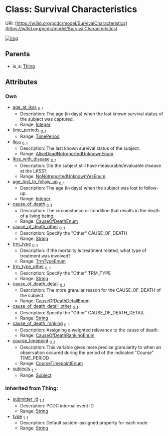 
# Class: Survival Characteristics




URI: [https://w3id.org/pcdc/model/SurvivalCharacteristics](https://w3id.org/pcdc/model/SurvivalCharacteristics)


[![img](https://yuml.me/diagram/nofunky;dir:TB/class/[TimePeriod],[Thing],[Subject]<subjects%201..*-++[SurvivalCharacteristics&#124;age_at_lkss:integer%20%3F;lkss:AliveDeadNotreportedUnknownEnum%20%3F;lkss_with_disease:NoNotreportedUnknownYesEnum%20%3F;age_lost_to_follow_up:integer%20%3F;cause_of_death:CauseOfDeathEnum%20%3F;cause_of_death_other:string%20%3F;trm_type:TrmTypeEnum%20%3F;trm_type_other:string%20%3F;cause_of_death_detail:CauseOfDeathDetailEnum%20%3F;cause_of_death_detail_other:string%20%3F;cause_of_death_ranking:CauseOfDeathRankingEnum%20%3F;course_timepoint:CourseTimepointEnum%20%3F;submitter_id(i):string;type(i):string],[TimePeriod]<time_periods%200..1-++[SurvivalCharacteristics],[Thing]^-[SurvivalCharacteristics],[Subject])](https://yuml.me/diagram/nofunky;dir:TB/class/[TimePeriod],[Thing],[Subject]<subjects%201..*-++[SurvivalCharacteristics&#124;age_at_lkss:integer%20%3F;lkss:AliveDeadNotreportedUnknownEnum%20%3F;lkss_with_disease:NoNotreportedUnknownYesEnum%20%3F;age_lost_to_follow_up:integer%20%3F;cause_of_death:CauseOfDeathEnum%20%3F;cause_of_death_other:string%20%3F;trm_type:TrmTypeEnum%20%3F;trm_type_other:string%20%3F;cause_of_death_detail:CauseOfDeathDetailEnum%20%3F;cause_of_death_detail_other:string%20%3F;cause_of_death_ranking:CauseOfDeathRankingEnum%20%3F;course_timepoint:CourseTimepointEnum%20%3F;submitter_id(i):string;type(i):string],[TimePeriod]<time_periods%200..1-++[SurvivalCharacteristics],[Thing]^-[SurvivalCharacteristics],[Subject])

## Parents

 *  is_a: [Thing](Thing.md)

## Attributes


### Own

 * [age_at_lkss](age_at_lkss.md)  <sub>0..1</sub>
     * Description: The age (in days) when the last known survival status of the subject was captured.
     * Range: [Integer](types/Integer.md)
 * [time_periods](time_periods.md)  <sub>0..1</sub>
     * Range: [TimePeriod](TimePeriod.md)
 * [lkss](lkss.md)  <sub>0..1</sub>
     * Description: The last known survival status of the subject.
     * Range: [AliveDeadNotreportedUnknownEnum](AliveDeadNotreportedUnknownEnum.md)
 * [lkss_with_disease](lkss_with_disease.md)  <sub>0..1</sub>
     * Description: Did the subject still have measurable/evaluable disease at the LKSS?
     * Range: [NoNotreportedUnknownYesEnum](NoNotreportedUnknownYesEnum.md)
 * [age_lost_to_follow_up](age_lost_to_follow_up.md)  <sub>0..1</sub>
     * Description: The age (in days) when the subject was lost to follow-up.
     * Range: [Integer](types/Integer.md)
 * [cause_of_death](cause_of_death.md)  <sub>0..1</sub>
     * Description: The circumstance or condition that results in the death of a living being.
     * Range: [CauseOfDeathEnum](CauseOfDeathEnum.md)
 * [cause_of_death_other](cause_of_death_other.md)  <sub>0..1</sub>
     * Description: Specify the "Other" CAUSE_OF_DEATH
     * Range: [String](types/String.md)
 * [trm_type](trm_type.md)  <sub>0..1</sub>
     * Description: If the mortality is treatment related, what type of treatment was involved?
     * Range: [TrmTypeEnum](TrmTypeEnum.md)
 * [trm_type_other](trm_type_other.md)  <sub>0..1</sub>
     * Description: Specify the "Other" TRM_TYPE
     * Range: [String](types/String.md)
 * [cause_of_death_detail](cause_of_death_detail.md)  <sub>0..1</sub>
     * Description: The more granular reason for the CAUSE_OF_DEATH of the subject.
     * Range: [CauseOfDeathDetailEnum](CauseOfDeathDetailEnum.md)
 * [cause_of_death_detail_other](cause_of_death_detail_other.md)  <sub>0..1</sub>
     * Description: Specify the "Other" CAUSE_OF_DEATH_DETAIL
     * Range: [String](types/String.md)
 * [cause_of_death_ranking](cause_of_death_ranking.md)  <sub>0..1</sub>
     * Description: Assigning a weighted relevance to the cause of death.
     * Range: [CauseOfDeathRankingEnum](CauseOfDeathRankingEnum.md)
 * [course_timepoint](course_timepoint.md)  <sub>0..1</sub>
     * Description: This variable gives more precise granularity to when an observation occured during the period of the indicated "Course" TIME_PERIOD
     * Range: [CourseTimepointEnum](CourseTimepointEnum.md)
 * [subjects](subjects.md)  <sub>1..\*</sub>
     * Range: [Subject](Subject.md)

### Inherited from Thing:

 * [submitter_id](submitter_id.md)  <sub>1..1</sub>
     * Description: PCDC internal event ID
     * Range: [String](types/String.md)
 * [type](type.md)  <sub>1..1</sub>
     * Description: Default system-assigned property for each node
     * Range: [String](types/String.md)

